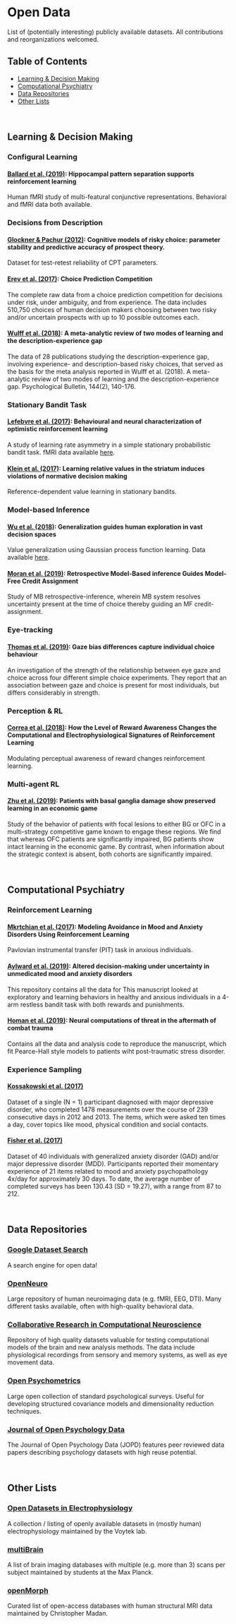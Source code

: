# Open Data
List of (potentially interesting) publicly available datasets. All contributions and reorganizations welcomed.

## Table of Contents
- [Learning & Decision Making](#rldm)
- [Computational Psychiatry](#psychiatry)
- [Data Repositories](#Repositories)
- [Other Lists](#lists)

<br>

## Learning & Decision Making <a name="rldm"></a>

### Configural Learning

#### [Ballard et al. (2019)](https://openneuro.org/datasets/ds001590): Hippocampal pattern separation supports reinforcement learning
Human fMRI study of multi-featural conjunctive representations. Behavioral and fMRI data both available.

### Decisions from Description

#### [Glockner & Pachur (2012)](https://osf.io/7khwj/): Cognitive models of risky choice: parameter stability and predictive accuracy of prospect theory.
Dataset for test-retest reliability of CPT parameters.

#### [Erev et al. (2017)](https://zenodo.org/record/845873#.WeDg9GhSw2x): Choice Prediction Competition
The complete raw data from a choice prediction competition for decisions under risk, under ambiguity, and from experience. The data includes 510,750 choices of human decision makers choosing between two risky and/or uncertain prospects with up to 10 possible outcomes each.

#### [Wulff et al. (2018)](https://zenodo.org/record/1491449): A meta-analytic review of two modes of learning and the description-experience gap
The data of 28 publications studying the description-experience gap, involving experience- and description-based risky choices, that served as the basis for the meta analysis reported in Wulff et al. (2018). A meta-analytic review of two modes of learning and the description-experience gap. Psychological Bulletin, 144(2), 140-176.

### Stationary Bandit Task

#### [Lefebvre et al. (2017)](https://dx.doi.org/10.6084/m9.figshare.4265408.v1): Behavioural and neural characterization of optimistic reinforcement learning
A study of learning rate asymmetry in a simple stationary probabilistic bandit task. fMRI data available [here](http://neurovault.org/collections/2195/).

#### [Klein et al. (2017)](https://www.nature.com/articles/s41467-019-10718-8): Learning relative values in the striatum induces violations of normative decision making
Reference-dependent value learning in stationary bandits. 

### Model-based Inference

#### [Wu et al. (2018)](https://www.nature.com/articles/s41562-018-0467-4): Generalization guides human exploration in vast decision spaces
Value generalization using Gaussian process function learning. Data available [here](https://github.com/charleywu/gridsearch).

#### [Moran et al. (2019)](https://osf.io/8j7yf/?view_only=8362bdb2672643de98daaa8e509aae30): Retrospective Model-Based inference Guides Model-Free Credit Assignment
Study of MB retrospective-inference, wherein MB system resolves uncertainty present at the time of choice thereby guiding an MF credit-assignment.

### Eye-tracking

#### [Thomas et al. (2019)](https://www.nature.com/articles/s41562-019-0584-8#data-availability): Gaze bias differences capture individual choice behaviour
An investigation of the strength of the relationship between eye gaze and choice across four different simple choice experiments. They report that an association between gaze and choice is present for most individuals, but differs considerably in strength.

### Perception & RL

#### [Correa et al. (2018)](https://figshare.com/articles/Codes_and_Data_-_Correa_et_al_JNeuro_2018/7987100): How the Level of Reward Awareness Changes the Computational and Electrophysiological Signatures of Reinforcement Learning
Modulating perceptual awareness of reward changes reinforcement learning.

### Multi-agent RL

#### [Zhu et al. (2019)](https://osf.io/4x3nf/): Patients with basal ganglia damage show preserved learning in an economic game
Study of the behavior of patients with focal lesions to either BG or OFC in a multi-strategy competitive game known to engage these regions. We find that whereas OFC patients are significantly impaired, BG patients show intact learning in the economic game. By contrast, when information about the strategic context is absent, both cohorts are significantly impaired.

<br>

## Computational Psychiatry <a name="psychiatry"></a>

### Reinforcement Learning

#### [Mkrtchian et al. (2017)](https://figshare.com/articles/Avoidance_Anxiety_Materials/3860250): Modeling Avoidance in Mood and Anxiety Disorders Using Reinforcement Learning
Pavlovian instrumental transfer (PIT) task in anxious individuals.

#### [Aylward et al. (2019)](https://osf.io/ub6j7/): Altered decision-making under uncertainty in unmedicated mood and anxiety disorders
This repository contains all the data for This manuscript looked at exploratory and learning behaviors in healthy and anxious individuals in a 4-arm restless bandit task with both rewards and punishments.

#### [Homan et al. (2019)](https://github.com/philipphoman/comp): Neural computations of threat in the aftermath of combat trauma
Contains all the data and analysis code to reproduce the manuscript, which fit Pearce-Hall style models to patients wiht post-traumatic stress disorder.


### Experience Sampling

#### [Kossakowski et al. (2017)](https://openpsychologydata.metajnl.com/articles/10.5334/jopd.29/)
Dataset of a single (N = 1) participant diagnosed with major depressive disorder, who completed 1478 measurements over the course of 239 consecutive days in 2012 and 2013. The items, which were asked ten times a day, cover topics like mood, physical condition and social contacts.

#### [Fisher et al. (2017)](https://osf.io/zefbc/)
Dataset of 40 individuals with  generalized anxiety disorder (GAD) and/or major depressive disorder (MDD). Participants reported their momentary experience of 21 items related to mood and anxiety psychopathology 4x/day for approximately 30 days. To date, the average number of completed surveys has been 130.43 (SD = 19.27), with a range from 87 to 212.

<br>

## Data Repositories <a name="Repositories"></a>

### [Google Dataset Search](https://toolbox.google.com/datasetsearch)
A search engine for open data!

### [OpenNeuro](https://openneuro.org/)
Large repository of human neuroimaging data (e.g. fMRI, EEG, DTI). Many different tasks available, often with high-quality behavioral data.

### [Collaborative Research in Computational Neuroscience](http://crcns.org/data-sets)
Repository of high quality datasets valuable for testing computational models of the brain and new analysis methods. The data include physiological recordings from sensory and memory systems, as well as eye movement data.

### [Open Psychometrics](https://openpsychometrics.org/_rawdata/)
Large open collection of standard psychological surveys. Useful for developing structured covariance models and dimensionality reduction techniques.

### [Journal of Open Psychology Data](https://openpsychologydata.metajnl.com/)
The Journal of Open Psychology Data (JOPD) features peer reviewed data papers describing psychology datasets with high reuse potential.

<br>

## Other Lists <a name="lists"></a>
### [Open Datasets in Electrophysiology](https://github.com/voytekresearch/OpenData)
A collection / listing of openly available datasets in (mostly human) electrophysiology maintained by the Voytek lab.

### [multiBrain](https://github.com/Conxz/multiBrain)
A list of brain imaging databases with multiple (e.g. more than 3) scans per subject maintained by students at the Max Planck.

### [openMorph](https://github.com/cMadan/openMorph)
Curated list of open-access databases with human structural MRI data maintained by Christopher Madan.
